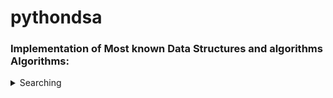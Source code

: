 # pythondsa 
 ### Implementation of Most known Data Structures and algorithms Algorithms:
<details>
    <summary>Searching</summary>
    Algorithm  | Pylint Output
    ------------- | -------------
    [Binary](https://github.com/shivammehta007/pythondsa/blob/master/search/binary.py)  | [Pylint Score](https://github.com/shivammehta007/pythondsa/blob/master/search/pylint_score/binarypy_pylint.out)
    More  | More
 
</details>
